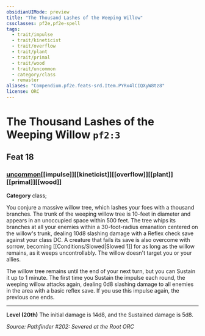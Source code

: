 ```yaml
---
obsidianUIMode: preview
title: "The Thousand Lashes of the Weeping Willow"
cssclasses: pf2e,pf2e-spell
tags:
  - trait/impulse
  - trait/kineticist
  - trait/overflow
  - trait/plant
  - trait/primal
  - trait/wood
  - trait/uncommon
  - category/class
  - remaster
aliases: "Compendium.pf2e.feats-srd.Item.PYRx4lCIQXyW8tz8"
license: ORC
---
```

# The Thousand Lashes of the Weeping Willow `pf2:3`
## Feat 18
### [uncommon](uncommon "Uncommon Rarity Trait")[[impulse]][[kineticist]][[overflow]][[plant]][[primal]][[wood]]

**Category** class; 




You conjure a massive willow tree, which lashes your foes with a thousand branches. The trunk of the weeping willow tree is 10-feet in diameter and appears in an unoccupied space within 500 feet. The tree whips its branches at all your enemies within a 30-foot-radius emanation centered on the willow's trunk, dealing 10d8 slashing damage with a Reflex check save against your class DC. A creature that fails its save is also overcome with sorrow, becoming [[Conditions/Slowed|Slowed 1]] for as long as the willow remains, as it weeps uncontrollably. The willow doesn't target you or your allies.

The willow tree remains until the end of your next turn, but you can Sustain it up to 1 minute. The first time you Sustain the impulse each round, the weeping willow attacks again, dealing 0d8 slashing damage to all enemies in the area with a basic reflex save. If you use this impulse again, the previous one ends.

* * *

**Level (20th)** The initial damage is 14d8, and the Sustained damage is 5d8.

*Source: Pathfinder #202: Severed at the Root*
*ORC*